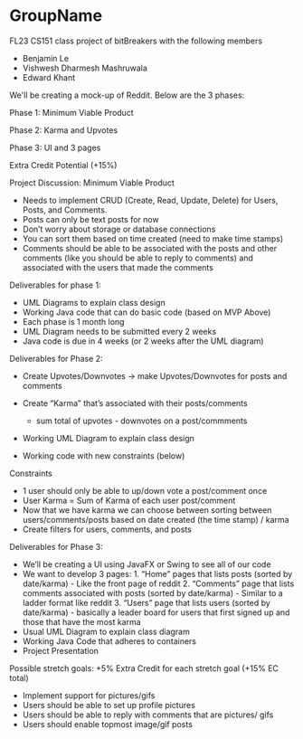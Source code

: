 # GroupName
FL23 CS151 class project of bitBreakers with the following members
- Benjamin Le
- Vishwesh Dharmesh Mashruwala
- Edward Khant

We'll be creating a mock-up of Reddit. Below are the 3 phases:

Phase 1: Minimum Viable Product

Phase 2: Karma and Upvotes

Phase 3: UI and 3 pages

Extra Credit Potential (+15%)

Project Discussion: Minimum Viable Product
- Needs to implement CRUD (Create, Read, Update, Delete) for Users, Posts, and Comments.
- Posts can only be text posts for now
- Don’t worry about storage or database connections
- You can sort them based on time created (need to make time stamps)
- Comments should be able to be associated with the posts and other comments (like you should be able to reply to comments) and associated with the users that made the comments

Deliverables for phase 1:
- UML Diagrams to explain class design 
- Working Java code that can do basic code (based on MVP Above)
- Each phase is 1 month long 
- UML Diagram needs to be submitted every 2 weeks
- Java code is due in 4 weeks (or 2 weeks after the UML diagram)

Deliverables for Phase 2:
- Create Upvotes/Downvotes -> make Upvotes/Downvotes for posts and comments 
- Create “Karma” that’s associated with their posts/comments

  - sum total of upvotes - downvotes on a post/commments
  
- Working UML Diagram to explain class design 
- Working code with new constraints (below)

Constraints
- 1 user should only be able to up/down vote a post/comment once
- User Karma = Sum of Karma of each user post/comment
- Now that we have karma we can choose between sorting between users/comments/posts based on date created (the time stamp) / karma
- Create filters for users, comments, and posts

Deliverables for Phase 3:
- We’ll be creating a UI using JavaFX or Swing to see all of our code
- We want to develop 3 pages: 
          1. “Home” pages that lists posts (sorted by date/karma)
            - Like the front page of reddit
          2. “Comments” page that lists comments associated with posts (sorted by date/karma)
            -  Similar to a ladder format like reddit 
          3. “Users” page that lists users (sorted by date/karma)
            -  basically a leader board for users that first signed up and those that have the most karma 
- Usual UML Diagram to explain class diagram
- Working Java Code that adheres to containers
- Project Presentation 

Possible stretch goals: +5% Extra Credit for each stretch goal (+15% EC total)
- Implement support for pictures/gifs
- Users should be able to set up profile pictures
- Users should be able to reply with comments that are pictures/ gifs
- Users should enable topmost image/gif posts

